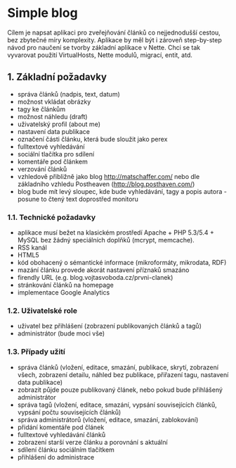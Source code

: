 # Simple blog

Cílem je napsat aplikaci pro zveřejňování článků co nejjednodušší cestou, bez zbytečné míry komplexity. 
Aplikace by měl být i zároveň step-by-step návod pro naučení se tvorby základní aplikace v Nette. 
Chci se tak vyvarovat použití VirtualHosts, Nette modulů, migrací, entit, atd.

## 1. Základní požadavky

- správa článků (nadpis, text, datum)
- možnost vkládat obrázky
- tagy ke článkům
- možnost náhledu (draft)
- uživatelský profil (about me)
- nastavení data publikace
- označení části článku, která bude sloužit jako perex
- fulltextové vyhledávání
- sociální tlačítka pro sdílení
- komentáře pod článkem
- verzování článků
- vzhledově přibližně jako blog http://matschaffer.com/ nebo dle základního vzhledu Postheaven (http://blog.posthaven.com/)
- blog bude mít levý sloupec, kde bude vyhledávání, tagy a popis autora - posune to čtený text doprostřed monitoru

### 1.1. Technické požadavky

- aplikace musí bežet na klasickém prostředí Apache + PHP 5.3/5.4 + MySQL bez žádný speciálních doplňků (mcrypt, memcache).
- RSS kanál
- HTML5
- kód obohacený o sémantické informace (mikroformáty, mikrodata, RDF)
- mazání článku provede akorát nastavení příznaků smazáno
- firendly URL (e.g. blog.vojtasvoboda.cz/prvni-clanek)
- stránkování článků na homepage
- implementace Google Analytics

### 1.2. Uživatelské role

- uživatel bez přihlášení (zobrazení publikovaných článků a tagů)
- administrátor (bude moci vše)

### 1.3. Případy užití

- správa článků (vložení, editace, smazání, publikace, skrytí, zobrazení všech, zobrazení detailu, náhled bez publikace, přiřazení tagu, nastavení data publikace)
- zobrazit půjde pouze publikovaný článek, nebo pokud bude přihlášený administrátor
- správa tagů (vložení, editace, smazání, vypsání souvisejících článků, vypsání počtu souvisejících článků)
- správa administrátorů (vložení, editace, smazání, zablokování)
- přidání komentáře pod článek
- fulltextové vyhledávání článků
- zobrazení starší verze článku a porovnání s aktuální
- sdílení článku sociálním tlačítkem
- přihlášení do administrace
